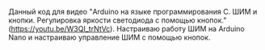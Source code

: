 Данный код для видео "Arduino на языке программирования C. ШИМ и кнопки. Регулировка яркости светодиода с помощью кнопок." (https://youtu.be/W3QI_trNtVc). 
Настраиваю работу ШИМ на Arduino Nano и настраиваю управление ШИМ с помощью кнопок.
